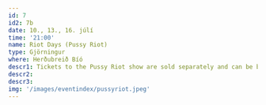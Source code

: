 ```yaml
---
id: 7
id2: 7b
date: 10., 13., 16. júlí
time: '21:00'
name: Riot Days (Pussy Riot)
type: Gjörningur
where: Herðubreið Bíó
descr1: Tickets to the Pussy Riot show are sold separately and can be bought on tix.is or at the door if there are places left.
descr2: 
descr3: 
img: '/images/eventindex/pussyriot.jpeg'
---
```

